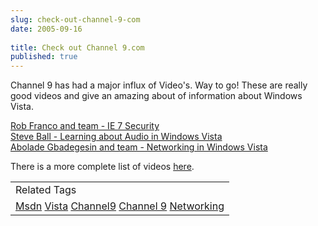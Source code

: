 ```yaml
---
slug: check-out-channel-9-com
date: 2005-09-16
 
title: Check out Channel 9.com
published: true
---
```

Channel 9 has had a major influx of Video's.  Way to go!  These are really good videos and give an amazing about of information about Windows Vista.<p /><a href="http://channel9.msdn.com/Showpost.aspx?postid=116353">Rob Franco and team - IE 7 Security</a><br /><a href="http://channel9.msdn.com/Showpost.aspx?postid=116347">Steve Ball - Learning about Audio in Windows Vista</a><br /><a href="http://channel9.msdn.com/Showpost.aspx?postid=116349">Abolade Gbadegesin and team - Networking in Windows Vista</a><p />There is a more complete list of videos <a href="http://channel9.msdn.com/showforum.aspx?forumid=14">here</a>.<p /><table class="TechnoratiHead TagHeader">
<tr><td>Related Tags</td></tr>
<tr class="Technorati"><td>
<a href="https://paul.kinlan.me/tags/Msdn" class="Tag" rel="tag">Msdn</a> <a href="https://paul.kinlan.me/tags/Vista" class="Tag" rel="tag">Vista</a> <a href="https://paul.kinlan.me/tags/Channel9" class="Tag" rel="tag">Channel9</a> <a href="https://paul.kinlan.me/tags/Channel%209" class="Tag" rel="tag">Channel 9</a> <a href="https://paul.kinlan.me/tags/Networking" class="Tag" rel="tag">Networking</a>
</td></tr>
</table><div class="blogger-post-footer"><img class="posterous_download_image" src="https://blogger.googleusercontent.com/tracker/8109338-112690621594873627?l=www.kinlan.co.uk%2Findex.html" height="1" alt="" width="1" /></div>

